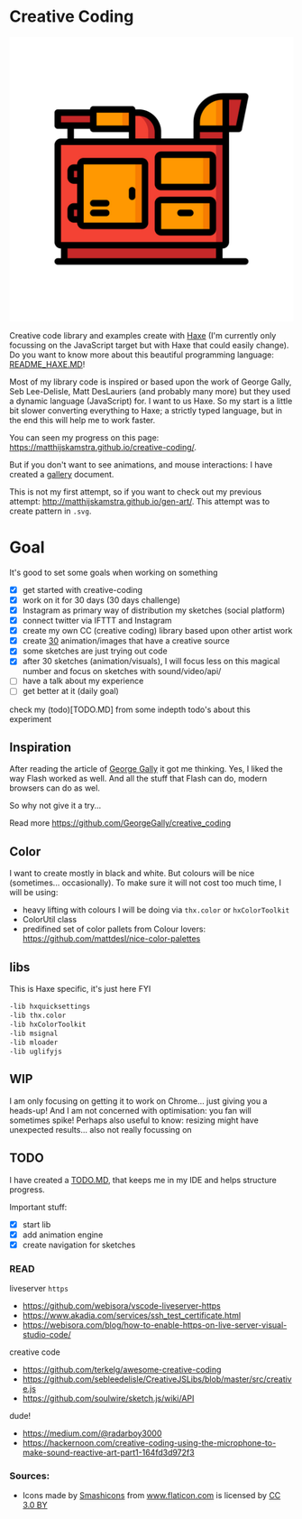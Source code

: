 # Creative Coding

![](icon.jpg)

Creative code library and examples create with [Haxe](http://www.haxe.org) (I'm currently only focussing on the JavaScript target but with Haxe that could easily change). Do you want to know more about this beautiful programming language: [README_HAXE.MD](README_HAXE.MD)!

Most of my library code is inspired or based upon the work of George Gally, Seb Lee-Delisle, Matt DesLauriers (and probably many more) but they used a dynamic language (JavaScript) for. I want to us Haxe. So my start is a little bit slower converting everything to Haxe; a strictly typed language, but in the end this will help me to work faster.

You can seen my progress on this page: <https://matthijskamstra.github.io/creative-coding/>.

But if you don't want to see animations, and mouse interactions: I have created a [gallery](GALLERY.md) document.

This is not my first attempt, so if you want to check out my previous attempt: <http://matthijskamstra.github.io/gen-art/>. This attempt was to create pattern in `.svg`.

# Goal

It's good to set some goals when working on something

- [x] get started with creative-coding
- [x] work on it for 30 days (30 days challenge)
- [x] Instagram as primary way of distribution my sketches (social platform)
- [x] connect twitter via IFTTT and Instagram
- [x] create my own CC (creative coding) library based upon other artist work
- [x] create [30](GALLERY.md) animation/images that have a creative source
- [x] some sketches are just trying out code
- [x] after 30 sketches (animation/visuals), I will focus less on this magical number and focus on sketches with sound/video/api/
- [ ] have a talk about my experience
- [ ] get better at it (daily goal)

check my (todo)[TODO.MD] from some indepth todo's about this experiment

## Inspiration

After reading the article of [George Gally](https://hackernoon.com/creative-coding-basics-4d623af1c647) it got me thinking.
Yes, I liked the way Flash worked as well. And all the stuff that Flash can do, modern browsers can do as wel.

So why not give it a try...

Read more <https://github.com/GeorgeGally/creative_coding>


## Color

I want to create mostly in black and white. But colours will be nice (sometimes... occasionally).
To make sure it will not cost too much time, I will be using:

- heavy lifting with colours I will be doing via `thx.color` or `hxColorToolkit`
- ColorUtil class
- predifined set of color pallets from Colour lovers: <https://github.com/mattdesl/nice-color-palettes>


## libs

This is Haxe specific, it's just here FYI

```
-lib hxquicksettings
-lib thx.color
-lib hxColorToolkit
-lib msignal
-lib mloader
-lib uglifyjs
```

## WIP

I am only focusing on getting it to work on Chrome... just giving you a heads-up!
And I am not concerned with optimisation: you fan will sometimes spike!
Perhaps also useful to know: resizing might have unexpected results... also not really focussing on

## TODO

I have created a [TODO.MD](TODO.MD), that keeps me in my IDE and helps structure progress.

Important stuff:

- [x] start lib
- [x] add animation engine
- [x] create navigation for sketches

### READ

liveserver `https`

- https://github.com/webisora/vscode-liveserver-https
- https://www.akadia.com/services/ssh_test_certificate.html
- https://webisora.com/blog/how-to-enable-https-on-live-server-visual-studio-code/

creative code

- https://github.com/terkelg/awesome-creative-coding
- https://github.com/sebleedelisle/CreativeJSLibs/blob/master/src/creative.js
- https://github.com/soulwire/sketch.js/wiki/API

dude!

- https://medium.com/@radarboy3000
- https://hackernoon.com/creative-coding-using-the-microphone-to-make-sound-reactive-art-part1-164fd3d972f3


### Sources:


- <div>Icons made by <a href="https://www.flaticon.com/authors/smashicons" title="Smashicons">Smashicons</a> from <a href="https://www.flaticon.com/" title="Flaticon">www.flaticon.com</a> is licensed by <a href="http://creativecommons.org/licenses/by/3.0/" 			    title="Creative Commons BY 3.0" target="_blank">CC 3.0 BY</a></div>
